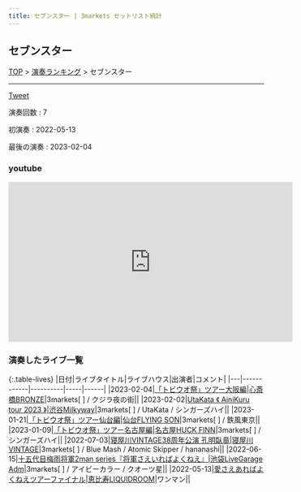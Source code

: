 ```yaml
---
title: セブンスター | 3markets セットリスト統計
---
```

## セブンスター


[TOP](/setlist/) > [演奏ランキング](songs.html) > セブンスター

___

<a href="https://twitter.com/share?ref_src=twsrc%5Etfw" data-text="3markets[ ]セットリスト > セブンスター" class="twitter-share-button" data-via="3markets" data-hashtags="3markets" data-related="3markets" data-show-count="false">Tweet</a>

演奏回数
: 7

初演奏
: 2022-05-13

最後の演奏
: 2023-02-04




### youtube
<iframe width="560" height="315" src="https://www.youtube.com/embed/fUonivf_nk4" title="YouTube video player" frameborder="0" allow="accelerometer; autoplay; clipboard-write; encrypted-media; gyroscope; picture-in-picture; web-share" allowfullscreen></iframe>


### 演奏したライブ一覧

{:.table-lives}
|日付|ライブタイトル|ライブハウス|出演者|コメント|
|---|------------|----------|-----|------|
|<span class="nowrap">2023-02-04</span>|[「トビウオ祭」ツアー大阪編](live053.html)|[心斎橋BRONZE](livehouse017.html)|3markets[ ] / クジラ夜の街||
|<span class="nowrap">2023-02-02</span>|[UtaKata 《 AiniKuru tour 2023 》](live052.html)|[渋谷Milkyway](livehouse010.html)|3markets[ ] / UtaKata / シンガーズハイ||
|<span class="nowrap">2023-01-21</span>|[「トビウオ祭」ツアー仙台編](live050.html)|[仙台FLYING SON](livehouse018.html)|3markets[ ] / 鉄風東京||
|<span class="nowrap">2023-01-09</span>|[「トビウオ祭」ツアー名古屋編](live049.html)|[名古屋HUCK FINN](livehouse025.html)|3markets[ ] / シンガーズハイ||
|<span class="nowrap">2022-07-03</span>|[寝屋川VINTAGE38周年公演 孔明臥竜](live024.html)|[寝屋川VINTAGE](livehouse022.html)|3markets[ ] / Blue Mash / Atomic Skipper / hananashi||
|<span class="nowrap">2022-06-15</span>|[十五代目梅雨将軍2man series『将軍さえいればよくねえ』](live019.html)|[池袋LiveGarage Adm](livehouse006.html)|3markets[ ] / アイビーカラー / クオーツ星||
|<span class="nowrap">2022-05-13</span>|[愛さえあればよくねえツアーファイナル](live001.html)|[恵比寿LIQUIDROOM](livehouse001.html)|ワンマン||


<script async src="https://platform.twitter.com/widgets.js" charset="utf-8"></script>